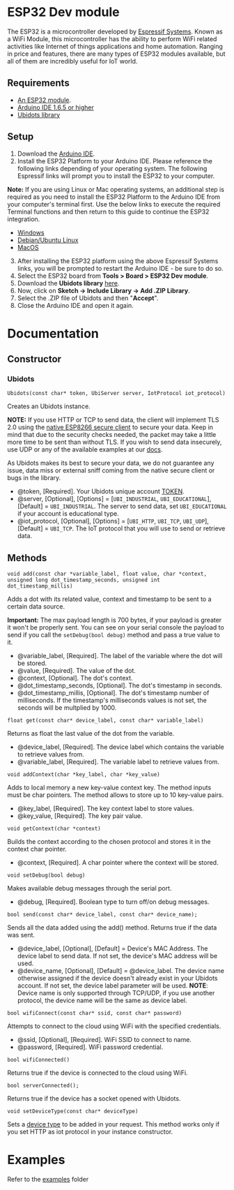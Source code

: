 # ESP32 Dev module

The ESP32 is a microcontroller developed by [Espressif Systems](http://espressif.com/). Known as a WiFi Module, this microcontroller has the ability to perform WiFi related activities like Internet of things applications and home automation. Ranging in price and features, there are many types of ESP32 modules available, but all of them are incredibly useful for IoT world.

## Requirements

- [An ESP32 module](https://www.sparkfun.com/products/15663).
- [Arduino IDE 1.6.5 or higher](https://www.arduino.cc/en/Main/Software)
- [Ubidots library](https://github.com/ubidots/esp32/archive/main.zip)

## Setup

1. Download the [Arduino IDE](https://www.arduino.cc/en/Main/Software).
2. Install the ESP32 Platform to your Arduino IDE. Please reference the following links depending of your operating system. The following Espressif links will prompt you to install the ESP32 to your computer. 

**Note:** If you are using Linux or Mac operating systems, an additional step is required as you need to install the ESP32 Platform to the Arduino IDE from your computer's terminal first. Use the below links to execute the required Terminal functions and then return to this guide to continue the ESP32 integration.

- [Windows](https://github.com/espressif/arduino-esp32/blob/master/docs/arduino-ide/windows.md)
- [Debian/Ubuntu Linux](https://github.com/espressif/arduino-esp32/blob/master/docs/arduino-ide/debian_ubuntu.md)
- [MacOS](https://github.com/espressif/arduino-esp32/blob/master/docs/arduino-ide/mac.md)
3. After installing the ESP32 platform using the above Espressif Systems links, you will be prompted to restart the Arduino IDE - be sure to do so. 
5. Select the ESP32 board from **Tools > Board > ESP32 Dev module**.
6. Download the **Ubidots library** [here](https://github.com/ubidots/esp32/archive/main.zip).
7. Now, click on **Sketch -> Include Library -> Add .ZIP Library**.
8. Select the .ZIP file of Ubidots and then "**Accept**".
9. Close the Arduino IDE and open it again.

# Documentation

## Constructor

### Ubidots

`Ubidots(const char* token, UbiServer server, IotProtocol iot_protocol)`

Creates an Ubidots instance.

**NOTE:** If you use HTTP or TCP to send data, the client will implement TLS 2.0 using the [native ESP8266 secure client](https://github.com/esp8266/Arduino/blob/master/doc/esp8266wifi/client-secure-examples.rst) to secure your data. Keep in mind that due to the security checks needed, the packet may take a little more time to be sent than without TLS. If you wish to send data insecurely, use UDP or any of the available examples at our [docs](https://ubidots.com/docs/hw/).

As Ubidots makes its best to secure your data, we do not guarantee any issue, data miss or external sniff coming from the native secure client or bugs in the library.

- @token, [Required]. Your Ubidots unique account [TOKEN](http://help.ubidots.com/user-guides/find-your-token-from-your-ubidots-account).
- @server, [Optional], [Options] = [`UBI_INDUSTRIAL`, `UBI_EDUCATIONAL`], [Default] = `UBI_INDUSTRIAL`. The server to send data, set `UBI_EDUCATIONAL` if your account is educational type.
- @iot_protocol, [Optional], [Options] = [`UBI_HTTP`, `UBI_TCP`, `UBI_UDP`], [Default] = `UBI_TCP`. The IoT protocol that you will use to send or retrieve data.

## Methods

`void add(const char *variable_label, float value, char *context, unsigned long dot_timestamp_seconds, unsigned int dot_timestamp_millis)`

Adds a dot with its related value, context and timestamp to be sent to a certain data source.

**Important:** The max payload length is 700 bytes, if your payload is greater it won't be properly sent. You can see on your serial console the payload to send if you call the `setDebug(bool debug)` method and pass a true value to it.

- @variable_label, [Required]. The label of the variable where the dot will be stored.
- @value, [Required]. The value of the dot.
- @context, [Optional]. The dot's context.
- @dot_timestamp_seconds, [Optional]. The dot's timestamp in seconds.
- @dot_timestamp_millis, [Optional]. The dot's timestamp number of milliseconds. If the timestamp's milliseconds values is not set, the seconds will be multplied by 1000.

`float get(const char* device_label, const char* variable_label)`

Returns as float the last value of the dot from the variable.

- @device_label, [Required]. The device label which contains the variable to retrieve values from.
- @variable_label, [Required]. The variable label to retrieve values from.

`void addContext(char *key_label, char *key_value)`

Adds to local memory a new key-value context key. The method inputs must be char pointers. The method allows to store up to 10 key-value pairs.

- @key_label, [Required]. The key context label to store values.
- @key_value, [Required]. The key pair value.

`void getContext(char *context)`

Builds the context according to the chosen protocol and stores it in the context char pointer.

- @context, [Required]. A char pointer where the context will be stored.

`void setDebug(bool debug)`

Makes available debug messages through the serial port.

- @debug, [Required]. Boolean type to turn off/on debug messages.

`bool send(const char* device_label, const char* device_name);`

Sends all the data added using the add() method. Returns true if the data was sent.

- @device_label, [Optional], [Default] = Device's MAC Address. The device label to send data. If not set, the device's MAC address will be used.
- @device_name, [Optional], [Default] = @device_label. The device name otherwise assigned if the device doesn't already exist in your Ubidots account. If not set, the device label parameter will be used. **NOTE**: Device name is only supported through TCP/UDP, if you use another protocol, the device name will be the same as device label.

`bool wifiConnect(const char* ssid, const char* password)`

Attempts to connect to the cloud using WiFi with the specified credentials.

- @ssid, [Optional], [Required]. WiFi SSID to connect to name.
- @password, [Required]. WiFi password credential.

`bool wifiConnected()`

Returns true if the device is connected to the cloud using WiFi.

`bool serverConnected();`

Returns true if the device has a socket opened with Ubidots.

`void setDeviceType(const char* deviceType)`

Sets a [device type](https://help.ubidots.com/en/articles/2129204-device-types) to be added in your request. This method works only if you set HTTP as iot protocol in your instance constructor.

# Examples

Refer to the [examples](/examples) folder
